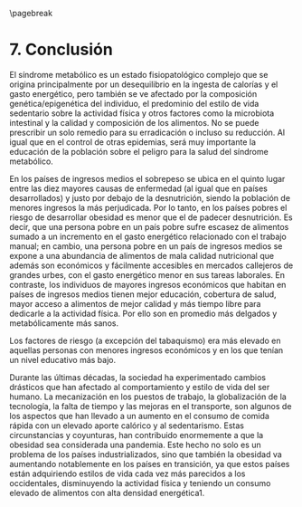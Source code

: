 \pagebreak

# 7. Conclusión

El síndrome metabólico es un estado fisiopatológico complejo que se origina principalmente por un desequilibrio en la ingesta de calorías y el gasto energético, pero también se ve afectado por la composición genética/epigenética del individuo, el predominio del estilo de vida sedentario sobre la actividad física y otros factores como la microbiota intestinal y la calidad y composición de los alimentos. No se puede prescribir un solo remedio para su erradicación o incluso su reducción. Al igual que en el control de otras epidemias, será muy importante la educación de la población sobre el peligro para la salud del síndrome metabólico.

En los países de ingresos medios el sobrepeso se ubica en el quinto lugar entre las diez mayores causas de enfermedad (al igual que en países desarrollados) y justo por debajo de la desnutrición, siendo la población de menores ingresos la más perjudicada. Por lo tanto, en los países pobres el riesgo de desarrollar obesidad es menor que el de padecer desnutrición. Es decir, que una persona pobre en un país pobre sufre escasez de alimentos sumado a un incremento en el gasto energético relacionado con el trabajo manual; en cambio, una persona pobre en un país de ingresos medios se expone a una abundancia de alimentos de mala calidad nutricional que además son económicos y fácilmente accesibles en mercados callejeros de grandes urbes, con el gasto energético menor en sus tareas laborales. En contraste, los individuos de mayores ingresos económicos que habitan en países de ingresos medios tienen mejor educación, cobertura de salud, mayor acceso a alimentos de mejor calidad y más tiempo libre para dedicarle a la actividad física. Por ello son en promedio más delgados y metabólicamente más sanos.

Los factores de riesgo (a excepción del tabaquismo) era más elevado en aquellas personas con menores ingresos económicos y en los que tenían un nivel educativo más bajo.

Durante las últimas décadas, la sociedad ha experimentado cambios drásticos que han afectado al comportamiento y estilo de vida del ser humano. La mecanización en los puestos de trabajo, la globalización de la tecnología, la falta de tiempo y las mejoras en el transporte, son algunos de los aspectos que han llevado a un aumento en el consumo de comida rápida con un elevado aporte calórico y al sedentarismo. Estas circunstancias y coyunturas, han contribuido enormemente a que la obesidad sea considerada una pandemia. Este hecho no solo es un problema de los países industrializados, sino que también la obesidad va aumentando notablemente en los países en transición, ya que estos países están adquiriendo estilos de vida cada vez más parecidos a los occidentales, disminuyendo la actividad física y teniendo un consumo elevado de alimentos con alta densidad energética1.

